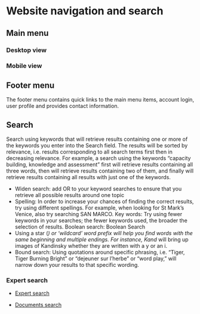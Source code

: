# Website navigation and search

## Main menu
### Desktop view

### Mobile view

## Footer menu
The footer menu contains quick links to the main menu items, account login, user profile and provides contact information.

## Search
Search using keywords that will retrieve results containing one or more of the keywords you enter into the Search field. The results will be sorted by relevance, i.e. results corresponding to all search terms first then in decreasing relevance. For example, a search using the keywords “capacity building, knowledge and assessment” first will retrieve results containing all three words, then will retrieve results containing two of them, and finally will retrieve results containing all results with just one of the keywords.

* Widen search: add OR to your keyword searches to ensure that you retrieve all possible results around one topic
* Spelling: In order to increase your chances of finding the correct results, try using different spellings. For example, when looking for St Mark’s Venice, also try searching SAN MARCO.
Key words:  Try using fewer keywords in your searches; the fewer keywords used, the broader the selection of results.
Boolean search: Boolean Search
* Using a star (*) or ‘wildcard’ word prefix will help you find words with the same beginning and multiple endings. For instance, Kand* will bring up images of Kandinsky whether they are written with a y or an i.
* Bound search: Using quotations around specific phrasing, i.e. “Tiger, Tiger Burning Bright” or “dejeuner sur l’herbe” or “word play,” will narrow down your results to that specific wording.


### Expert search
* [Expert search](https://ipbes.net/experts)

* [Documents search](https://ipbes.net/document-library-categories)
